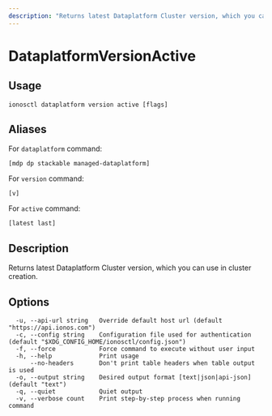 ```yaml
---
description: "Returns latest Dataplatform Cluster version, which you can use in cluster creation."
---
```


# DataplatformVersionActive

## Usage

```text
ionosctl dataplatform version active [flags]
```

## Aliases

For `dataplatform` command:

```text
[mdp dp stackable managed-dataplatform]
```

For `version` command:

```text
[v]
```

For `active` command:

```text
[latest last]
```

## Description

Returns latest Dataplatform Cluster version, which you can use in cluster creation.

## Options

```text
  -u, --api-url string   Override default host url (default "https://api.ionos.com")
  -c, --config string    Configuration file used for authentication (default "$XDG_CONFIG_HOME/ionosctl/config.json")
  -f, --force            Force command to execute without user input
  -h, --help             Print usage
      --no-headers       Don't print table headers when table output is used
  -o, --output string    Desired output format [text|json|api-json] (default "text")
  -q, --quiet            Quiet output
  -v, --verbose count    Print step-by-step process when running command
```

